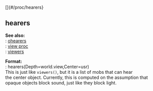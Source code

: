 []{#/proc/hearers}    
## hearers    
**See also:**    
:   [ohearers](/ref/proc/ohearers)    
:   [view proc](/ref/proc/view)    
:   [viewers](/ref/proc/viewers)    
<!-- -->    
**Format:**    
:   hearers(Depth=world.view,Center=usr)    
This is just like `viewers()`, but it is a list of mobs that can hear    
the center object. Currently, this is computed on the assumption that    
opaque objects block sound, just like they block light.  